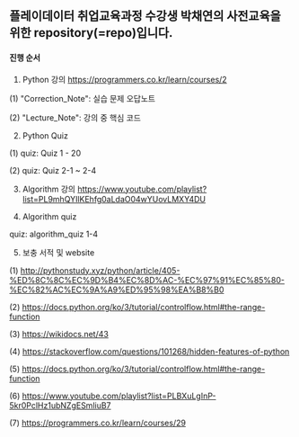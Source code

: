 ## 플레이데이터 취업교육과정 수강생 박채연의 사전교육을 위한 repository(=repo)입니다.
#### 진행 순서
1. Python 강의 
https://programmers.co.kr/learn/courses/2

 (1) "Correction_Note": 실습 문제 오답노트
 
 (2) "Lecture_Note": 강의 중 핵심 코드
 
 
2.  Python Quiz

  (1) quiz: Quiz 1 - 20
  
  (2) quiz: Quiz 2-1 ~ 2-4
  
3. Algorithm 강의
https://www.youtube.com/playlist?list=PL9mhQYIlKEhfg0aLdaO04wYUovLMXY4DU


4. Algorithm quiz

quiz: algorithm_quiz 1-4

5. 보충 서적 및 website


(1) http://pythonstudy.xyz/python/article/405-%ED%8C%8C%EC%9D%B4%EC%8D%AC-%EC%97%91%EC%85%80-%EC%82%AC%EC%9A%A9%ED%95%98%EA%B8%B0

(2) https://docs.python.org/ko/3/tutorial/controlflow.html#the-range-function

(3) https://wikidocs.net/43

(4) https://stackoverflow.com/questions/101268/hidden-features-of-python

(5) https://docs.python.org/ko/3/tutorial/controlflow.html#the-range-function

(6) https://www.youtube.com/playlist?list=PLBXuLgInP-5kr0PclHz1ubNZgESmliuB7

(7) https://programmers.co.kr/learn/courses/29
